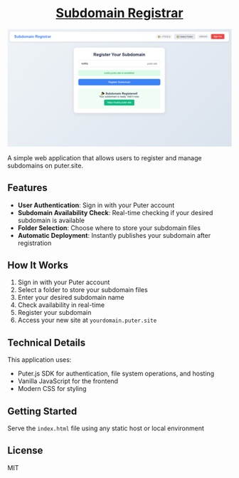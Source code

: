 <h1 align="center">
  <a href="https://subdomain.puter.site" target="_blank">Subdomain Registrar</a>
</h1>

<p align="center">
  <a href="https://subdomain.puter.site" target="_blank">
    <img src="screenshot.png" alt="Screenshot" width="600" />
  </a>
</p>


A simple web application that allows users to register and manage subdomains on puter.site.

## Features

- **User Authentication**: Sign in with your Puter account
- **Subdomain Availability Check**: Real-time checking if your desired subdomain is available
- **Folder Selection**: Choose where to store your subdomain files
- **Automatic Deployment**: Instantly publishes your subdomain after registration

## How It Works

1. Sign in with your Puter account
2. Select a folder to store your subdomain files
3. Enter your desired subdomain name
4. Check availability in real-time
5. Register your subdomain
6. Access your new site at `yourdomain.puter.site`

## Technical Details

This application uses:
- Puter.js SDK for authentication, file system operations, and hosting
- Vanilla JavaScript for the frontend
- Modern CSS for styling

## Getting Started

Serve the `index.html` file using any static host or local environment

## License

MIT
